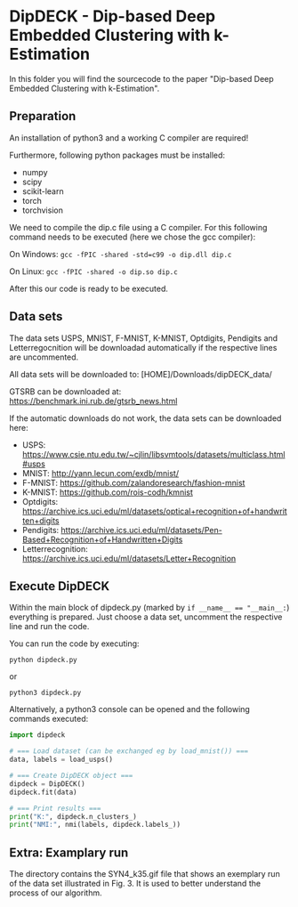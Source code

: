 # DipDECK - Dip-based Deep Embedded Clustering with k-Estimation

In this folder you will find the sourcecode to the paper "Dip-based Deep Embedded Clustering with k-Estimation".

## Preparation

An installation of python3 and a working C compiler are required!

Furthermore, following python packages must be installed:
- numpy
- scipy
- scikit-learn
- torch
- torchvision

We need to compile the dip.c file using a C compiler. For this following command needs to be executed (here we chose the gcc compiler):

On Windows: `gcc -fPIC -shared -std=c99 -o dip.dll dip.c`

On Linux: `gcc -fPIC -shared -o dip.so dip.c`

After this our code is ready to be executed.

## Data sets

The data sets USPS, MNIST, F-MNIST, K-MNIST, Optdigits, Pendigits and Letterregocnition will be downloadad automatically if the respective lines are uncommented.

All data sets will be downloaded to: [HOME]/Downloads/dipDECK_data/

GTSRB can be downloaded at: https://benchmark.ini.rub.de/gtsrb_news.html

If the automatic downloads do not work, the data sets can be downloaded here:
- USPS: https://www.csie.ntu.edu.tw/~cjlin/libsvmtools/datasets/multiclass.html#usps
- MNIST: http://yann.lecun.com/exdb/mnist/
- F-MNIST: https://github.com/zalandoresearch/fashion-mnist
- K-MNIST: https://github.com/rois-codh/kmnist
- Optdigits: https://archive.ics.uci.edu/ml/datasets/optical+recognition+of+handwritten+digits
- Pendigits: https://archive.ics.uci.edu/ml/datasets/Pen-Based+Recognition+of+Handwritten+Digits
- Letterrecognition: https://archive.ics.uci.edu/ml/datasets/Letter+Recognition

## Execute DipDECK

Within the main block of dipdeck.py (marked by `if __name__ == "__main__:`) everything is prepared.
Just choose a data set, uncomment the respective line and run the code.

You can run the code by executing:

`python dipdeck.py`

or

`python3 dipdeck.py`

Alternatively, a python3 console can be opened and the following commands executed:

```python 
import dipdeck

# === Load dataset (can be exchanged eg by load_mnist()) ===
data, labels = load_usps()

# === Create DipDECK object ===
dipdeck = DipDECK()
dipdeck.fit(data)

# === Print results ===
print("K:", dipdeck.n_clusters_)
print("NMI:", nmi(labels, dipdeck.labels_))
```

## Extra: Examplary run

The directory contains the SYN4_k35.gif file that shows an exemplary run of the data set illustrated in Fig. 3.
It is used to better understand the process of our algorithm.